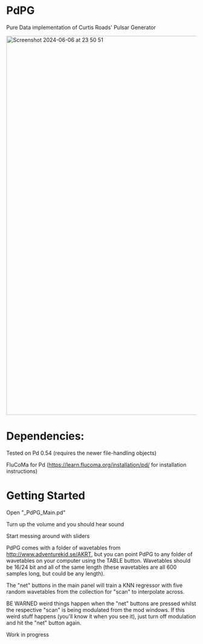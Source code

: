 # PdPG
Pure Data implementation of Curtis Roads' Pulsar Generator

<img width="1000" alt="Screenshot 2024-06-06 at 23 50 51" src="https://github.com/whosebodyisthis/PdPG/assets/133358060/01fd66d3-3272-434f-8f62-c0bd4c3d5547">

# Dependencies:
Tested on Pd 0.54 (requires the newer file-handling objects)

FluCoMa for Pd (https://learn.flucoma.org/installation/pd/ for installation instructions)

# Getting Started
Open "_PdPG_Main.pd"

Turn up the volume and you should hear sound

Start messing around with sliders

PdPG comes with a folder of wavetables from http://www.adventurekid.se/AKRT,
but you can point PdPG to any folder of wavetables on your computer using the TABLE button. Wavetables
should be 16/24 bit and all of the same length (these wavetables are all 600 samples long,
but could be any length).

The "net" buttons in the main panel will train a KNN regressor with five random wavetables
from the collection for "scan" to interpolate across. 

BE WARNED weird things happen when the "net" buttons are pressed whilst the respective 
"scan" is being modulated from the mod windows. If this weird stuff happens (you'll know 
it when you see it), just turn off modulation and hit the "net" button again.

Work in progress
